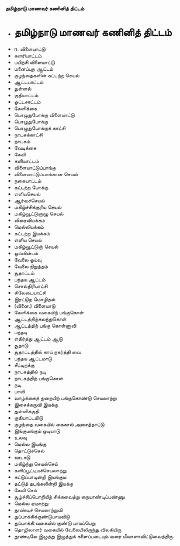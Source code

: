 **தமிழ்நாடு மாணவர் கணினித் திட்டம்**
- # தமிழ்நாடு மாணவர் கணினித் திட்டம்
- n. விளையாட்டு
- களரியாட்டம்
- பயிற்சி விளையாட்டு
- மனைப்புற ஆட்டம்
- குழந்தைகளின் கட்டற்ற செயல்
- ஆட்டபாட்டம்
- துள்ளல்
- குதியாட்டம்
- ஓட்டசாட்டம்
- கேளிக்கை
- பொழுதுபோக்கு விளையாட்டு
- பொழுதுபோக்கு
- பொழுதுபோக்குக் காட்சி
- நாடகக்காட்சி
- நாடகம்
- வேடிக்கை
- கேலி
- களியாட்டம்
- விளையாட்டுப்பாங்கு
- விளையாட்டுப்பாங்கான செயல்
- நகையாட்டம்
- கட்டற்ற போக்கு
- எளியசெயல்
- ஆர்வச்செயல்
- மகிழ்ச்சிக்குரிய செயல்
- மகிழ்வூட்டுஞழூ செயல்
- விரைவியக்கம்
- மெல்லியக்கம்
- கட்டற்ற இயக்கம்
- எளிய செயல்
- மகிழ்வூட்டுஞ் செயல்
- ஓய்வின்பம்
- வேலை ஓய்வு
- வேலை நிறுத்தம்
- சூதாட்டம்
- பந்தய ஆட்டம்
- சொல்திரிபாட்சி
- சிலேடையாட்சி
- இரட்டுற மொழிதல்
- (வினை.) விளையாடு
- கேளிக்கை வகையிற் பங்குகொள்
- ஆட்டத்திற்கலந்துகொள்
- ஆட்டத்திற் பங்கு கொள்ளுவி
- பந்தடி
- எதிர்த்து ஆட்டம் ஆடு
- சூதாடு
- சூதாட்டத்தில் காய் நகர்த்தி வை
- பந்தய ஆட்டமாடு
- சீட்டிறக்கு
- நாடகத்தில் நடி
- நாடகத்திற் பங்குகொள்
- நடி
- பாவி
- வாழ்க்கைத் துறையிற் பங்குகொண்டு செயலாற்று
- இசைக்கருவி இயக்கு
- துள்ளிக்குதி
- குதியாட்டமிடு
- குழந்தை வகையில் கைகால் அசைத்தாட்டு
- இங்குமங்கும் ஓடியாடு
- உலவு
- மெல்ல இயங்கு
- தொட்டுச்செல்
- ஊடாடு
- மகிழ்ந்து செயல்செய்
- களிப்பூட்டியச்செயலாற்று
- கட்டுப்பாடின்றி இயங்கும
- தட்டுத் தடங்கலின்றி இயக்கு
- கேலி செய்
- சூழ்ச்சிப்பொறியிற் சிக்கவைத்து நையாண்டிப்பண்ணு
- மெல்ல ஏமாற்று
- தூண்டிச் செயலாற்றுவி
- துப்பாக்கிக்குண்டுபாயவிடு
- துப்பாக்கி வகையில் குண்டு பாயப்பெறு
- தொழிலாளர் வகையில் வேலையிலிருந்து விலகியிரு
- தூண்டிலே இழுத்து இழுத்துக் களைப்படையும் வரை மீவாளாவிட்டுவைத்திரு.

